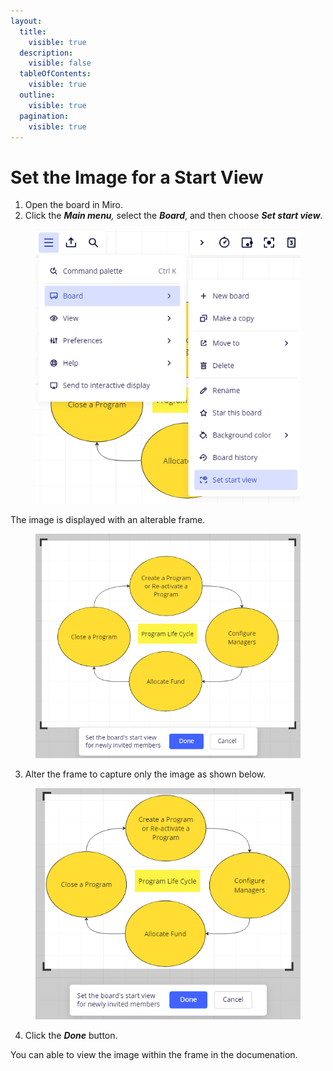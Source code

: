 ```yaml
---
layout:
  title:
    visible: true
  description:
    visible: false
  tableOfContents:
    visible: true
  outline:
    visible: true
  pagination:
    visible: true
---
```


# Set the Image for a Start View

1. Open the board in Miro.
2. Click the _**Main menu**,_ select the _**Board**_, and then choose _**Set start view**_.

<figure><img src="../../../.gitbook/assets/set-start-view-miro.png" alt=""><figcaption></figcaption></figure>

The image is displayed with an alterable frame.

<figure><img src="../../../.gitbook/assets/set-frame-flexible.png" alt=""><figcaption></figcaption></figure>

3. Alter the frame to capture only the image as shown below.

<figure><img src="../../../.gitbook/assets/altered-image.png" alt=""><figcaption></figcaption></figure>

4. Click the _**Done**_ button.

You can able to view the image within the frame in the documenation.

